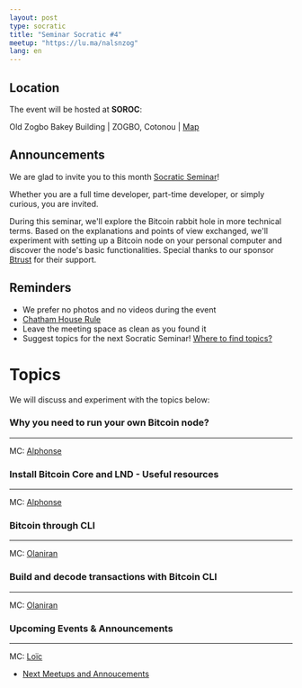 ```yaml
---
layout: post
type: socratic
title: "Seminar Socratic #4"
meetup: "https://lu.ma/nalsnzog"
lang: en
--- 
```


## Location

The event will be hosted at **SOROC**:

Old Zogbo Bakey Building \| ZOGBO, Cotonou \| [Map](https://www.google.com/maps/place/SOROC/@6.3910649,2.3913588,17z/data=!3m1!4b1!4m6!3m5!1s0x10235525ea0a9f8d:0xfd88007f0ba23d15!8m2!3d6.3910649!4d2.3913588!16s%2Fg%2F11sh2b2g3c?entry=ttu&g_ep=EgoyMDI1MDYwNC4wIKXMDSoASAFQAw%3D%3D)

## Announcements

We are glad to invite you to this month [Socratic Seminar](/about)!

Whether you are a full time developer, part-time developer, or simply curious, you are invited.

During this seminar, we'll explore the Bitcoin rabbit hole in more technical terms. Based on the explanations and points of view exchanged, we'll experiment with setting up a Bitcoin node on your personal computer and discover the node's basic functionalities.
Special thanks to our sponsor [Btrust](http://btrust.tech/) for their support.

## Reminders

- We prefer no photos and no videos during the event
- [Chatham House Rule](https://www.chathamhouse.org/about-us/chatham-house-rule)
- Leave the meeting space as clean as you found it
- Suggest topics for the next Socratic Seminar! [Where to find topics?](/topics)

# Topics

We will discuss and experiment with the topics below:

### Why you need to run your own Bitcoin node?

---

MC: [Alphonse](https://x.com/mehounme)

### Install Bitcoin Core and LND - Useful resources

---

MC: [Alphonse](https://x.com/mehounme)

### Bitcoin through CLI

---

MC: [Olaniran](https://x.com/heyolaniran)

### Build and decode transactions with Bitcoin CLI

---

MC: [Olaniran](https://x.com/heyolaniran)

### Upcoming Events & Announcements

---

MC: [Loïc](https://x.com/Loicbtc)

- [Next Meetups and Annoucements]()




